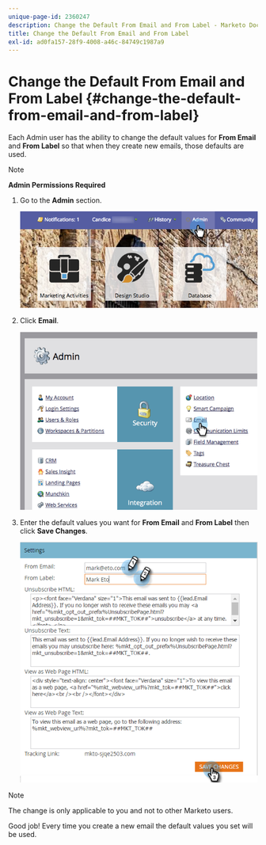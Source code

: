 ```yaml
---
unique-page-id: 2360247
description: Change the Default From Email and From Label - Marketo Docs - Product Documentation
title: Change the Default From Email and From Label
exl-id: ad0fa157-28f9-4008-a46c-84749c1987a9
---
```

# Change the Default From Email and From Label {#change-the-default-from-email-and-from-label}

Each Admin user has the ability to change the default values for **From Email** and **From Label** so that when they create new emails, those defaults are used.

>[!NOTE]
>
>**Admin Permissions Required**

1. Go to the **Admin** section.

   ![](assets/adminhand.png)

1. Click **Email**.

   ![](assets/image2014-9-18-16-3a27-3a19.png)

1. Enter the default values you want for **From Email** and **From Label** then click **Save Changes**.

   ![](assets/change-default-hands.png)

>[!NOTE]
>
>The change is only applicable to you and not to other Marketo users.

Good job! Every time you create a new email the default values you set will be used.
